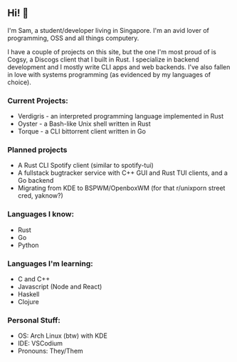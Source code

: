 ## Hi! 👋

I'm Sam, a student/developer living in Singapore. I'm an avid lover of programming, OSS and all things computery.

I have a couple of projects on this site, but the one I'm most proud of is Cogsy, a Discogs client that I built in Rust.
I specialize in backend development and I mostly write CLI apps and web backends. I've also fallen in love with systems programming (as evidenced by my languages of choice).

### Current Projects:
- Verdigris - an interpreted programming language implemented in Rust
- Oyster - a Bash-like Unix shell written in Rust
- Torque - a CLI bittorrent client written in Go

### Planned projects
- A Rust CLI Spotify client (similar to spotify-tui)
- A fullstack bugtracker service with C++ GUI and Rust TUI clients, and a Go backend
- Migrating from KDE to BSPWM/OpenboxWM (for that r/unixporn street cred, yaknow?)

### Languages I know:
- Rust
- Go
- Python

### Languages I'm learning:
- C and C++
- Javascript (Node and React)
- Haskell
- Clojure

### Personal Stuff:
- OS: Arch Linux (btw) with KDE
- IDE: VSCodium
- Pronouns: They/Them
